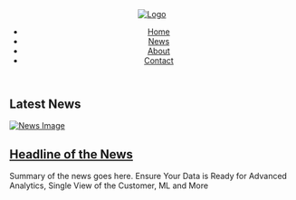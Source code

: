 <!DOCTYPE html>
<html>
<head>
	<title>Latest News</title>
</head>
<body>
	<header>
		<div class="logo">
			<a href="#"><img src="logo.png" alt="Logo"></a>
		</div>
		<nav>
			<ul>
				<li><a href="#">Home</a></li>
				<li><a href="#">News</a></li>
				<li><a href="#">About</a></li>
				<li><a href="#">Contact</a></li>
			</ul>
		</nav>
	</header>
	<main>
		<section class="banner">
			<h1>Latest News</h1>
		</section>
		<section class="news">
			<div class="news-item">
				<div class="news-image">
					<a href="#"><img src="news-image1.jpg" alt="News Image"></a>
				</div>
				<div class="news-content">
					<h2><a href="#">Headline of the News</a></h2>
					<p>Summary of the news goes here.  Ensure Your Data is Ready for Advanced Analytics, Single View of the Customer, ML and More
